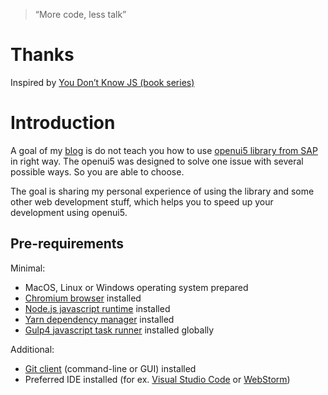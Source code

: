 > “More code, less talk”

# Thanks

Inspired by [You Don’t Know JS (book series)](https://github.com/getify/You-Dont-Know-JS)

# Introduction

A goal of my [blog](https://blogs.sap.com/author/skholod/) is do not teach you how to use [openui5 library from SAP](http://openui5.org/) in right way. The openui5 was designed to solve one issue with several possible ways. So you are able to choose.

The goal is sharing my personal experience of using the library and some other web development stuff, which helps you to speed up your development using openui5.

## Pre-requirements

Minimal:

 - MacOS, Linux or Windows operating system prepared
 - [Chromium browser](https://www.chromium.org/) installed
 - [Node.js javascript runtime](https://nodejs.org/en/) installed
 - [Yarn dependency manager](https://yarnpkg.com/en/) installed
 - [Gulp4 javascript task runner](https://github.com/gulpjs/gulp/tree/4.0) installed globally

Additional:

 - [Git client](https://git-scm.com/) (command-line or GUI) installed
 - Preferred IDE installed (for ex. [Visual Studio Code](https://code.visualstudio.com/) or [WebStorm](https://www.jetbrains.com/webstorm/))
